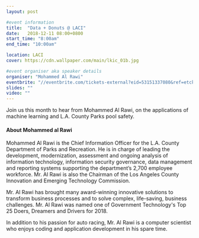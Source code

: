 ```yaml
---
layout: post

#event information
title:  "Data + Donuts @ LACI"
date:   2018-12-11 08:00+0800
start_time: "8:00am"
end_time: "10:00am"

location: LACI
cover: https://cdn.wallpaper.com/main/lkic_01b.jpg

#event organiser aka speaker details
organiser: "Mohammed Al Rawi"
eventbrite: "//eventbrite.com/tickets-external?eid=53151337080&ref=etckt"
slides: ""
video: ""
---
```


Join us this month to hear from Mohammed Al Rawi, on the applications of machine learning and L.A. County Parks pool safety.

#### About Mohammed al Rawi

Mohammed Al Rawi is the Chief Information Officer for the L.A. County Department of Parks and Recreation. He is in charge of leading the development, modernization, assessment and ongoing analysis of information technology, information security governance, data management and reporting systems supporting the department’s 2,700 employee workforce. Mr. Al Rawi is also the Chairman of the Los Angeles County Innovation and Emerging Technology Commission. 

Mr. Al Rawi has brought many award-winning innovative solutions to transform business processes and to solve complex, life-saving, business challenges. Mr. Al Rawi was named one of Government Technology's Top 25 Doers, Dreamers and Drivers for 2018. 

In addition to his passion for auto racing, Mr. Al Rawi is a computer scientist who enjoys coding and application development in his spare time.
